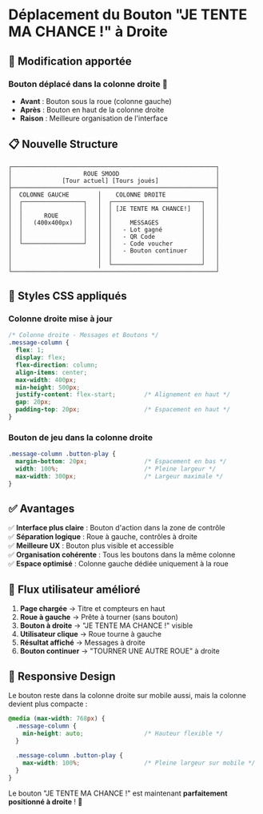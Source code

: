 # Déplacement du Bouton "JE TENTE MA CHANCE !" à Droite

## 🎯 **Modification apportée**

### **Bouton déplacé dans la colonne droite** 🔄
- **Avant** : Bouton sous la roue (colonne gauche)
- **Après** : Bouton en haut de la colonne droite
- **Raison** : Meilleure organisation de l'interface

## 📋 **Nouvelle Structure**

```
┌─────────────────────────────────────────────────────────┐
│                    ROUE SMOOD                           │
│              [Tour actuel] [Tours joués]                │
├─────────────────────────────────────────────────────────┤
│  COLONNE GAUCHE        │    COLONNE DROITE              │
│  ┌─────────────────┐   │  ┌─────────────────────────┐   │
│  │                 │   │  │ [JE TENTE MA CHANCE!]   │   │
│  │      ROUE       │   │  │                         │   │
│  │   (400x400px)   │   │  │     MESSAGES            │   │
│  │                 │   │  │   - Lot gagné           │   │
│  │                 │   │  │   - QR Code             │   │
│  └─────────────────┘   │  │   - Code voucher        │   │
│                        │  │   - Bouton continuer    │   │
│                        │  │                         │   │
│                        │  └─────────────────────────┘   │
└─────────────────────────────────────────────────────────┘
```

## 🎨 **Styles CSS appliqués**

### **Colonne droite mise à jour**
```css
/* Colonne droite - Messages et Boutons */
.message-column {
  flex: 1;
  display: flex;
  flex-direction: column;
  align-items: center;
  max-width: 400px;
  min-height: 500px;
  justify-content: flex-start;        /* Alignement en haut */
  gap: 20px;
  padding-top: 20px;                  /* Espacement en haut */
}
```

### **Bouton de jeu dans la colonne droite**
```css
.message-column .button-play {
  margin-bottom: 20px;                /* Espacement en bas */
  width: 100%;                        /* Pleine largeur */
  max-width: 300px;                   /* Largeur maximale */
}
```

## ✅ **Avantages**

✅ **Interface plus claire** : Bouton d'action dans la zone de contrôle  
✅ **Séparation logique** : Roue à gauche, contrôles à droite  
✅ **Meilleure UX** : Bouton plus visible et accessible  
✅ **Organisation cohérente** : Tous les boutons dans la même colonne  
✅ **Espace optimisé** : Colonne gauche dédiée uniquement à la roue  

## 🚀 **Flux utilisateur amélioré**

1. **Page chargée** → Titre et compteurs en haut
2. **Roue à gauche** → Prête à tourner (sans bouton)
3. **Bouton à droite** → "JE TENTE MA CHANCE !" visible
4. **Utilisateur clique** → Roue tourne à gauche
5. **Résultat affiché** → Messages à droite
6. **Bouton continuer** → "TOURNER UNE AUTRE ROUE" à droite

## 📱 **Responsive Design**

Le bouton reste dans la colonne droite sur mobile aussi, mais la colonne devient plus compacte :

```css
@media (max-width: 768px) {
  .message-column {
    min-height: auto;                 /* Hauteur flexible */
  }
  
  .message-column .button-play {
    max-width: 100%;                  /* Pleine largeur sur mobile */
  }
}
```

Le bouton "JE TENTE MA CHANCE !" est maintenant **parfaitement positionné à droite** ! 🎉

